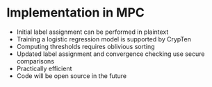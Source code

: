 # Implementation in MPC

<ul>
  <li v-click="1">Initial label assignment can be performed in plaintext</li>
  <li v-click="2">Training a logistic regression model is supported by CrypTen</li>
  <li v-click="3">Computing thresholds requires oblivious sorting</li>
  <li v-click="4">Updated label assignment and convergence checking use secure comparisons</li>
  <li v-click="5">Practically efficient</li>
  <li v-click="6">Code will be open source in the future</li>
</ul>

<SlideCurrentNo class="absolute bottom-8 right-10"/>

<style scoped>
.nested-gray {
  font-size: 0.8em;
  color: #555555 !important;
}
</style>

<!--
To implement the algorithm under MPC, we combined out-of-the-box CrypTen tools with some custom algorithms.

The initial label assignment can be performed in plaintext, because it's based on public information.

Training a logistic regression model is supported by CrypTen without needing to make any modifications.

The key step in the algorithm is updating predictions by computing thresholds, and choosing the threshold requires oblivious sorting. We implemented Bitonic sort from the primitives exposed by CrypTen. This is the most expensive and most complex step in the algorithm.

Given the thresholds, updated predictions can be computed using a secure comparison. The last step of checking for convergence also reduces to secure comparison.

This entire algorithm is practially efficient. To give a sense for the time required, all computation ran in at most a few hours. Optimizing performance was not a priority, so if we were to scale the system up to, say, an order of magnitude more data, there are plenty of optimizations and fine tuning that we could implement to prevent performance from becoming an issue.

Finally, the code for the MPC implementation itself will be open source in the future.
-->